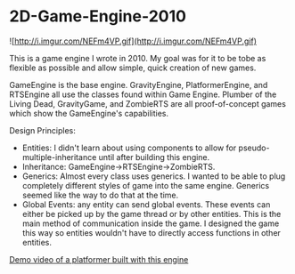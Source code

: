 # 2D-Game-Engine-2010

![http://i.imgur.com/NEFm4VP.gif](http://i.imgur.com/NEFm4VP.gif)

This is a game engine I wrote in 2010. My goal was for it to be tobe as flexible as possible and allow simple, quick creation of new games.

GameEngine is the base engine. GravityEngine, PlatformerEngine, and RTSEngine all use the classes found within Game Engine. Plumber of the Living Dead, GravityGame, and ZombieRTS are all proof-of-concept games which show the GameEngine's capabilities.

Design Principles:
 * Entities: I didn't learn about using components to allow for pseudo-multiple-inheritance until after building this engine.
 * Inheritance: GameEngine->RTSEngine->ZombieRTS.
 * Generics: Almost every class uses generics. I wanted to be able to plug completely different styles of game into the same engine. Generics seemed like the way to do that at the time.
 * Global Events: any entity can send global events. These events can either be picked up by the game thread or by other entities. This is the main method of communication inside the game. I designed the game this way so entities wouldn't have to directly access functions in other entities.

[Demo video of a platformer built with this engine](http://www.youtube.com/watch?v=G8LXEY0m5IM)
